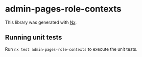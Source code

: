 # admin-pages-role-contexts

This library was generated with [Nx](https://nx.dev).

## Running unit tests

Run `nx test admin-pages-role-contexts` to execute the unit tests.
